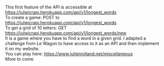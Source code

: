 This first feature of the API is accessible at https://julwicrapi.herokuapp.com/api/v1/longest_words <br>
To create a game: POST to https://julwicrapi.herokuapp.com/api/v1/longest_words
<br>
To get a grid of 10 letters: GET https://julwicrapi.herokuapp.com/api/v1/longest_words/new
<br>
It is a game where you have to find a word in a given grid. I adapted a challenge from Le Wagon to have access to it as an API and then implement it on my website. <br>
You can play here: https://www.julienrolland.net/miscellaneous <br>
More to come.
